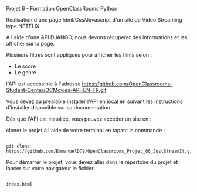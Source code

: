 Projet 6 - Formation OpenClassRooms Python

Réalisation d'une page html/Css/Javascript d'un site de Video Streaming type NETFLIX.

A l'aide d'une API DJANGO, nous devons récuperer des informations et les afficher sur la page.

Plusieurs filtres sont appliqués pour afficher les films selon :
<ul>
<li>Le score</li>
<li>Le genre</li>
</ul>

l'API est accessible à l'adresse https://github.com/OpenClassrooms-Student-Center/OCMovies-API-EN-FR.git

Vous devez au préalable installer l'API en local en suivant les instructions d'installer disponible sur sa documentation.

Dés que l'API est installée, vous pouvez accéder un site en :

cloner le projet à l'aide de votre terminal en tapant la commande :
<br> 

```

git clone https://github.com/EmmanuelD79/OpenClassrooms_Projet_06_JustStreamIt.git

```


Pour démarrer le projet, vous devez aller dans le répertoire du projet et lancer sur votre navigateur le fichier:
	<br> 
```
	
index.html
	
```



